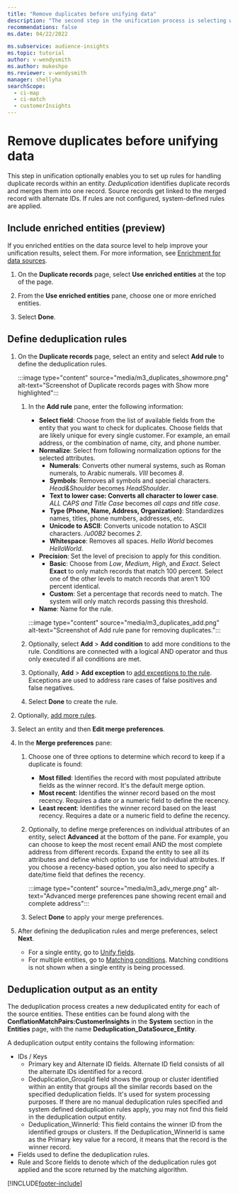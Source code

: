 ```yaml
---
title: "Remove duplicates before unifying data"
description: "The second step in the unification process is selecting which record to keep when duplicates are found."
recommendations: false
ms.date: 04/22/2022

ms.subservice: audience-insights
ms.topic: tutorial
author: v-wendysmith
ms.author: mukeshpo
ms.reviewer: v-wendysmith
manager: shellyha
searchScope: 
  - ci-map
  - ci-match
  - customerInsights
---
```


# Remove duplicates before unifying data

This step in unification optionally enables you to set up rules for handling duplicate records within an entity. *Deduplication* identifies duplicate records and merges them into one record. Source records get linked to the merged record with alternate IDs. If rules are not configured, system-defined rules are applied.

## Include enriched entities (preview)

If you enriched entities on the data source level to help improve your unification results, select them. For more information, see [Enrichment for data sources](data-sources-enrichment.md).

1. On the **Duplicate records** page, select **Use enriched entities** at the top of the page.

1. From the **Use enriched entities** pane, choose one or more enriched entities.

1. Select **Done**.

## Define deduplication rules

1. On the **Duplicate records** page, select an entity and select **Add rule** to define the deduplication rules.

   :::image type="content" source="media/m3_duplicates_showmore.png" alt-text="Screenshot of Duplicate records pages with Show more highlighted":::

   1. In the **Add rule** pane, enter the following information:
      - **Select field**: Choose from the list of available fields from the entity that you want to check for duplicates. Choose fields that are likely unique for every single customer. For example, an email address, or the combination of name, city, and phone number.
      - **Normalize**: Select from following normalization options for the selected attributes.
        - **Numerals**: Converts other numeral systems, such as Roman numerals, to Arabic numerals. *VIII* becomes *8*.
        - **Symbols**: Removes all symbols and special characters. *Head&Shoulder* becomes *HeadShoulder*.
        - **Text to lower case: Converts all character to lower case**. *ALL CAPS and Title Case* becomes *all caps and title case*.
        - **Type (Phone, Name, Address, Organization)**: Standardizes names, titles, phone numbers, addresses, etc.
        - **Unicode to ASCII**: Converts unicode notation to ASCII characters. */u00B2* becomes *2*.
        - **Whitespace**: Removes all spaces. *Hello   World* becomes *HelloWorld*.
      - **Precision**: Set the level of precision to apply for this condition.
        - **Basic**: Choose from *Low*, *Medium*, *High*, and *Exact*. Select **Exact** to only match records that match 100 percent. Select one of the other levels to match records that aren't 100 percent identical.
        - **Custom**: Set a percentage that records need to match. The system will only match records passing this threshold.
      - **Name**: Name for the rule.

      :::image type="content" source="media/m3_duplicates_add.png" alt-text="Screenshot of Add rule pane for removing duplicates.":::

   1. Optionally, select **Add** > **Add condition** to add more conditions to the rule. Conditions are connected with a logical AND operator and thus only executed if all conditions are met.

   1. Optionally, **Add** > **Add exception** to [add exceptions to the rule](match-entities.md#add-exceptions-to-a-rule). Exceptions are used to address rare cases of false positives and false negatives.

   1. Select **Done** to create the rule.

1. Optionally, [add more rules](#define-deduplication-rules).

1. Select an entity and then **Edit merge preferences**.

1. In the **Merge preferences** pane:
   1. Choose one of three options to determine which record to keep if a duplicate is found:
      - **Most filled**: Identifies the record with most populated attribute fields as the winner record. It's the default merge option.
      - **Most recent**: Identifies the winner record based on the most recency. Requires a date or a numeric field to define the recency.
      - **Least recent**: Identifies the winner record based on the least recency. Requires a date or a numeric field to define the recency.

   1. Optionally, to define merge preferences on individual attributes of an entity, select **Advanced** at the bottom of the pane. For example, you can choose to keep the most recent email AND the most complete address from different records. Expand the entity to see all its attributes and define which option to use for individual attributes. If you choose a recency-based option, you also need to specify a date/time field that defines the recency.

      :::image type="content" source="media/m3_adv_merge.png" alt-text="Advanced merge preferences pane showing recent email and complete address":::

   1. Select **Done** to apply your merge preferences.

1. After defining the deduplication rules and merge preferences, select **Next**.
   - For a single entity, go to [Unify fields](merge-entities.md).
   - For multiple entities, go to [Matching conditions](match-entities.md). Matching conditions is not shown when a single entity is being processed.

## Deduplication output as an entity

The deduplication process creates a new deduplicated entity for each of the source entities. These entities can be found along with the **ConflationMatchPairs:CustomerInsights** in the **System** section in the **Entities** page, with the name **Deduplication_DataSource_Entity**.

A deduplication output entity contains the following information:

- IDs / Keys
  - Primary key and Alternate ID fields. Alternate ID field consists of all the alternate IDs identified for a record.
  - Deduplication_GroupId field shows the group or cluster identified within an entity that groups all the similar records based on the specified deduplication fields. It's used for system processing purposes. If there are no manual deduplication rules specified and system defined deduplication rules apply, you may not find this field in the deduplication output entity.
  - Deduplication_WinnerId: This field contains the winner ID from the identified groups or clusters. If the Deduplication_WinnerId is same as the Primary key value for a record, it means that the record is the winner record.
- Fields used to define the deduplication rules.
- Rule and Score fields to denote which of the deduplication rules got applied and the score returned by the matching algorithm.

[!INCLUDE[footer-include](includes/footer-banner.md)]
